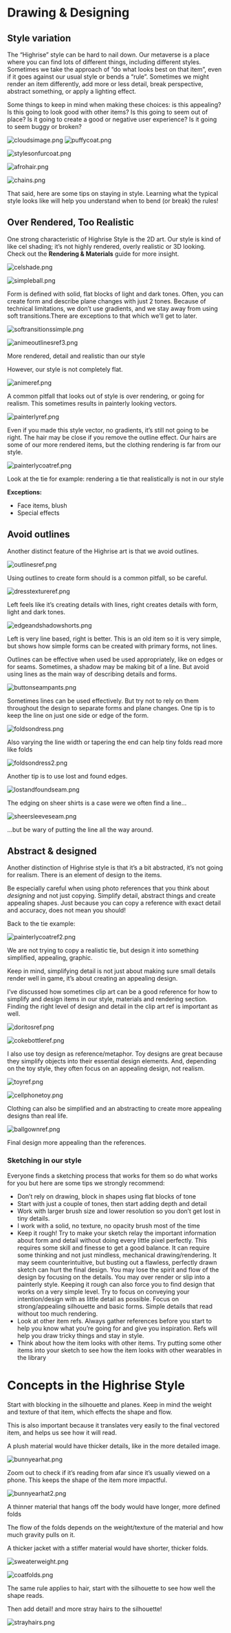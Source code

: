 # Drawing & Designing

## Style variation

The “Highrise” style can be hard to nail down.  Our metaverse is a place where you can find lots of different things, including different styles.  Sometimes we take the approach of “do what looks best on that item”, even if it goes against our usual style or bends a “rule”.   Sometimes we might render an item differently, add more or less detail, break perspective, abstract something, or apply a lighting effect.  

Some things to keep in mind when making these choices: is this appealing? Is this going to look good with other items? Is this going to seem out of place?  Is it going to create a good or negative user experience?  Is it going to seem buggy or broken?  

![cloudsimage.png](https://cdn-production.joinhighrise.com/create-portal/cloudsimage_56f449e7bd.png)
![puffycoat.png](https://cdn-production.joinhighrise.com/create-portal/puffycoat_060774d3fc.png)

![stylesonfurcoat.png](https://cdn-production.joinhighrise.com/create-portal/stylesonfurcoat_bbf464fbd5.png)

![afrohair.png](https://cdn-production.joinhighrise.com/create-portal/afrohair_eb427fded0.png)

![chains.png](https://cdn-production.joinhighrise.com/create-portal/chains_7a747e5d33.png)


That said, here are some tips on staying in style.  Learning what the typical style looks like will help you understand when to bend (or break) the rules!

## Over Rendered, Too Realistic

One strong characteristic of Highrise Style is the 2D art. Our style is kind of like cel shading; it’s not highly rendered, overly realistic or 3D looking. Check out the **Rendering & Materials** guide for more insight.

![celshade.png](https://cdn-production.joinhighrise.com/create-portal/celshade_6c7c231dad.png)

![simpleball.png](https://cdn-production.joinhighrise.com/create-portal/simpleball_757babe798.png)


Form is defined with solid, flat blocks of light and dark tones. Often, you can create form and describe plane changes with just 2 tones. Because of technical limitations, we don’t use gradients, and we stay away from using soft transitions.There are exceptions to that which we’ll get to later.

![softransitionssimple.png](https://cdn-production.joinhighrise.com/create-portal/softransitionssimple_a116d70e35.png)

![animeoutlinesref3.png](https://cdn-production.joinhighrise.com/create-portal/animeoutlinesref3_f088de9e8d.png)

More rendered, detail and realistic than our style


However, our style is not completely flat. 

![animeref.png](https://cdn-production.joinhighrise.com/create-portal/animeref_6a2657fec8.png)


A common pitfall that looks out of style is over rendering, or going for realism. This sometimes results in painterly looking vectors.

![painterlyref.png](https://cdn-production.joinhighrise.com/create-portal/painterlyref_c27b53abea.png)

Even if you made this style vector, no gradients, it’s still not going to be right. The hair may be close if you remove the outline effect. Our hairs are some of our more rendered items, but the clothing rendering is far from our style.

![painterlycoatref.png](https://cdn-production.joinhighrise.com/create-portal/painterlycoatref_4a5fb1ee95.png)

Look at the tie for example: rendering a tie that realistically is not in our style


**Exceptions:**

- Face items, blush
- Special effects



## Avoid outlines

Another distinct feature of the Highrise art is that we avoid outlines.  

![outlinesref.png](https://cdn-production.joinhighrise.com/create-portal/outlinesref_4b71b53bde.png)

Using outlines to create form should is a common pitfall, so be careful.  

![dresstextureref.png](https://cdn-production.joinhighrise.com/create-portal/dresstextureref_c89ee2bee4.png)

Left feels like it’s creating details with lines, right creates details with form, light and dark tones.

![edgeandshadowshorts.png](https://cdn-production.joinhighrise.com/create-portal/edgeandshadowshorts_a8a10de51b.png)

Left is very line based, right is better.  This is an old item so it is very simple, but shows how simple forms can be created with primary forms, not lines.

Outlines can be effective when used be used appropriately, like on edges or for seams. Sometimes, a shadow may be making bit of a line.  But avoid using lines as the main way of describing details and forms.  


![buttonseampants.png](https://cdn-production.joinhighrise.com/create-portal/buttonseampants_96b69aa50e.png)


Sometimes lines can be used effectively. But try not to rely on them throughout the design to separate forms and plane changes. One tip is to keep the line on just one side or edge of the form. 

![foldsondress.png](https://cdn-production.joinhighrise.com/create-portal/foldsondress_b3a4aa93b0.png)

Also varying the line width or tapering the end can help tiny folds read more like folds

![foldsondress2.png](https://cdn-production.joinhighrise.com/create-portal/foldsondress2_6f1b69b822.png)

 Another tip is to use lost and found edges.  

![lostandfoundseam.png](https://cdn-production.joinhighrise.com/create-portal/lostandfoundseam_9a2c8aa31a.png)


The edging on sheer shirts is a case were we often find a line...

![sheersleeveseam.png](https://cdn-production.joinhighrise.com/create-portal/sheersleeveseam_5ce2b4bb1e.png)

...but be wary of putting the line all the way around.

## Abstract & designed

Another distinction of Highrise style is that it’s a bit abstracted, it’s not going for realism. There is an element of design to the items.

Be especially careful when using photo references that you think about *designing* and not just copying.  Simplify detail, abstract things and create appealing shapes.  Just because you can copy a reference with exact detail and accuracy, does not mean you should!  

Back to the tie example:

![painterlycoatref2.png](https://cdn-production.joinhighrise.com/create-portal/painterlycoatref2_5ea0d94bdb.png)

We are not trying to copy a realistic tie, but design it into something simplified, appealing, graphic.  

Keep in mind, simplifying detail is not just about making sure small details render well in game, it’s about creating an appealing design.  


I’ve discussed how sometimes clip art can be a good reference for how to simplify and design items in our style, materials and rendering section. Finding the right level of design and detail in the clip art ref is important as well.

![doritosref.png](https://cdn-production.joinhighrise.com/create-portal/doritosref_679f7f0d03.png)

![cokebottleref.png](https://cdn-production.joinhighrise.com/create-portal/cokebottleref_7deeef1b9c.png)


I also use toy design as reference/metaphor. Toy designs are great because they simplify objects into their essential design elements. And, depending on the toy style, they often focus on an appealing design, not realism.

![toyref.png](https://cdn-production.joinhighrise.com/create-portal/toyref_1283545213.png)

![cellphonetoy.png](https://cdn-production.joinhighrise.com/create-portal/cellphonetoy_86461dcef1.png)


Clothing can also be simplified and an abstracting to create more appealing designs than real life. 

![ballgownref.png](https://cdn-production.joinhighrise.com/create-portal/ballgownref_b5d8d64bc3.png)


Final design more appealing than the references.

### Sketching in our style

Everyone finds a sketching process that works for them so do what works for you but here are some tips we strongly recommend:

- Don’t rely on drawing, block in shapes using flat blocks of tone
- Start with just a couple of tones, then start adding depth and detail
- Work with larger brush size and lower resolution so you don’t get lost in tiny details.
- I work with a solid, no texture, no opacity brush most of the time
- Keep it rough! Try to make your sketch relay the important information about form and detail without doing every little pixel perfectly.  This requires some skill and finesse to get a good balance.  It can require some thinking and not just mindless, mechanical drawing/rendering.  It may seem counterintuitive, but busting out a flawless, perfectly drawn sketch can hurt the final design. You may lose the spirit and flow of the design by focusing on the details. You may over render or slip into a painterly style.  Keeping it rough can also force you to find design that works on a very simple level. Try to focus on conveying your intention/design with as little detail as possible. Focus on strong/appealing silhouette and basic forms. Simple details that read without too much rendering.
- Look at other item refs. Always gather references before you start to help you know what you’re going for and give you inspiration. Refs will help you draw tricky things and stay in style.
- Think about how the item looks with other items. Try putting some other items into your sketch to see how the item looks with other wearables in the library

# Concepts in the Highrise Style

Start with blocking in the silhouette  and planes. Keep in mind the weight and texture of that item, which effects the shape and flow.

This is also important because it translates very easily to the final vectored item, and helps us see how it will read.

A plush material would have thicker details, like in the more detailed image.

![bunnyearhat.png](https://cdn-production.joinhighrise.com/create-portal/bunnyearhat_5cc726f6af.png)


Zoom out to check if it’s reading from afar since it’s usually viewed on a phone. This keeps the shape of the item more impactful.

![bunnyearhat2.png](https://cdn-production.joinhighrise.com/create-portal/bunnyearhat2_77f96acb23.png)

A thinner material that hangs off the body would have longer, more defined folds

The flow of the folds depends on the weight/texture of the material and how much gravity pulls on it.

A thicker jacket with a stiffer material would have shorter, thicker folds.

![sweaterweight.png](https://cdn-production.joinhighrise.com/create-portal/sweaterweight_2abfd6cf48.png)

![coatfolds.png](https://cdn-production.joinhighrise.com/create-portal/coatfolds_0392a6b834.png)

The same rule applies to hair, start with the silhouette to see how well the shape reads.

Then add detail! and more stray hairs to the silhouette! 

![strayhairs.png](https://cdn-production.joinhighrise.com/create-portal/strayhairs_018b5337a1.png)